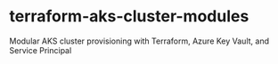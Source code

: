 # terraform-aks-cluster-modules
Modular AKS cluster provisioning with Terraform, Azure Key Vault, and Service Principal

